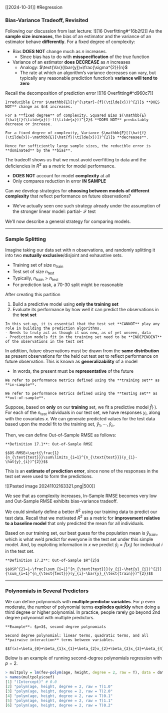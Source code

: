 [[2024-10-31]] #Regression 

### Bias-Variance Tradeoff, Revisited
Following our discussion from last lecture: ![[16 Overfitting#^16b2f2]]
As the **sample size** **increases**, the bias of an estimator and the variance of an estimator behave **differently**. For a fixed degree of complexity:
- Bias **DOES NOT** change much as $n$ increases.
	- Since bias has to do with **misspecification** of the true function
- Variance of an estimator **does** **DECREASE** as $n$ increases
	- Analogy: $\text{Var}(\bar{y})=\frac{\sigma^{2}}{n}$
	- The rate at which an algorithm’s variance decreases can vary, but typically any reasonable prediction function’s **variance will tend to zero**

Recall the decomposition of prediction error ![[16 Overfitting#^d960c7]]
```ad-note
Irreducible Error $\mathbb{E}[(y^{\star}-{f}(\tilde{x}))^{2}]$ **DOES NOT** change as $n$ increases. 

For a **fixed degree** of complexity, Squared Bias $(\mathbb{E}[\hat{f}(\tilde{x})]-f(\tilde{x}))^{2}$ **DOES NOT** predictably decrease or increase.

For a fixed degree of complexity, Variance $\mathbb{E}[(\hat{f}(\tilde{x})-\mathbb{E}[\hat{f}(\tilde{x})])^{2}]$ **decreases**. 

Hence for sufficiently large sample sizes, the reducible error is **dominated** by the **bias**.
```

The tradeoff shows us that we must avoid overfitting to data and the deficiencies in $R^{2}$ as a metric for model performance.
- **DOES NOT** account for model **complexity** at all
- Only compares reduction in error **IN SAMPLE**

Can we develop strategies for **choosing between models of different complexity** that reflect performance on future observations?
- We’ve actually seen one such strategy already under the assumption of the stronger linear model: partial- $\mathcal{F}$ test

We’ll now describe a general strategy for comparing models.

---
### Sample Splitting
Imagine taking our data set with n observations, and randomly splitting it into two **mutually exclusive**/disjoint and exhaustive sets.
- Training set of size $n_{\text{train}}$
- Test set of size $n_{\text{test}}$
- Typically, $n_{\text{train}} > n_{\text{test}}$
- For prediction task, a $70$-$30$ split might be reasonable

After creating this partition
1. Build a predictive model using **only the training set**
2. Evaluate its performance by how well it can predict the observations in the **test set**

```ad-note
In this set-up, it is essential that the test set **CANNOT** play any role in building the prediction algorithms.
- Needs to truly act as though it was new, as of yet unseen, data
- Prediction models fit in the training set need to be **INDEPENDENT** of the observations in the test set
```

In addition, future observations must be drawn from the **same distribution** as present observations for the held out test set to reflect performance on future observation. This is known as **generalizability** of a model
- In words, the present must be **representative** of the future

```ad-note
We refer to performance metrics defined using the **training set** as **in-sample**.

We refer to performance metrics defined using the **testing set** as **out-of-sample**.
```

Suppose, based on **only** on our **training** set, we fit a predictive model $\hat{f}(\cdot)$. For each of the $n_{\text{test}}$ individuals in our test set, we have responses $y_{i}$, along with the covariates $x$. We can generate predicted values for the test data based upon the model fit to the training set, $\hat{y}_{1},\cdots, \hat{y}_{n}$.

Then, we can define Out-of-Sample RMSE as follows:

```ad-important
**Definition 17.1**: Out-of-Sample RMSE

$$OS-RMSE=\sqrt{\frac{1}{n_{\text{test}}}\sum\limits_{i=1}^{n_{\text{test}}}(y_{i}-\hat{y}_{i})^{2}}$$
```

This is an **estimate of prediction error**, since none of the responses in the test set were used to form the predictions.

![[Pasted image 20241102163321.png|500]]

We see that as complexity increases, In-Sample RMSE becomes very low and Out-Sample RMSE exhibits bias-variance tradeoff.

We could similarly define a better $R^{2}$ using our training data to predict our test data. Recall that we motivated $R^{2}$ as a metric for **improvement relative to a baseline model** that only predicted the mean for all individuals.

Based on our training set, our best guess for the population mean is $\bar{y}_\text{train}$, which is what we’d predict for everyone in the test set under this simple model. And, by exploiting information in $x$ we predict $\hat{y}_{i}=\hat{f}(x_{i})$ for individual $i$ in the test set.

```ad-important
**Definition 17.2**: Out-of-Sample $R^{2}$

$$OSR^{2}=1-\frac{\sum_{i=1}^{n_{\text{test}}}(y_{i}-\hat{y}_{i})^{2}}{\sum_{i=1}^{n_{\text{test}}}(y_{i}-\bar{y}_{\text{train}})^{2}}$$
```

---
### Polynomials in Several Predictors
We can define polynomials with **multiple predictor variables**. For $p$ even moderate, the number of polynomial terms **explodes quickly** when doing a third degree or higher polynomial. In practice, people rarely go beyond 2nd degree polynomial with multiple predictors.

```ad-example
**Example**: $p=3$, second degree polynomials

Second degree polynomial: linear terms, quadratic terms, and all **pairwise interaction** terms between variables.

$$f(x)=\beta_{0}+\beta_{1}x_{1}+\beta_{2}x_{2}+\beta_{3}x_{3}+\beta_{4}x_{1}^{2}+\beta_{5}x_{2}^{2}+\beta_{6}x_{3}^{2}+\beta_{7}x_{1}x_{2}+\beta_{8}x_{1}x_{3}+\beta_{9}x_{2}x_{3}$$
```

Below is an example of running second-degree polynomials regression with $p=2$.

```r
> multpoly = lm(fev~polym(age, height, degree = 2, raw = T), data = dat)
> names(multpoly$coef)
[1] "(Intercept)" # 0.0
[2] "polym(age, height, degree = 2, raw = T)1.0"
[3] "polym(age, height, degree = 2, raw = T)2.0"
[4] "polym(age, height, degree = 2, raw = T)0.1"
[5] "polym(age, height, degree = 2, raw = T)1.1"
[6] "polym(age, height, degree = 2, raw = T)0.2"
```

